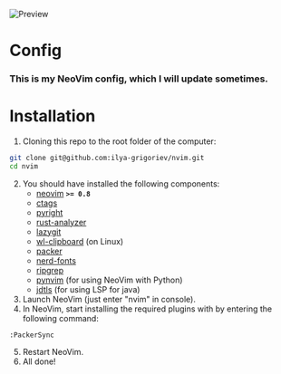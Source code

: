 ![Preview](https://github.com/ilya-grigoriev/nvim/assets/94981659/5c60c5db-3782-4195-b951-657ad946d4cb)

# Config

### This is my NeoVim config, which I will update sometimes.

# Installation

1. Cloning this repo to the root folder of the computer:

```bash
git clone git@github.com:ilya-grigoriev/nvim.git
cd nvim
```

2. You should have installed the following components:
   - [neovim](https://github.com/neovim/neovim) **`>= 0.8`**
   - [ctags](https://github.com/universal-ctags/ctags)
   - [pyright](https://github.com/microsoft/pyright)
   - [rust-analyzer](https://github.com/rust-lang/rust-analyzer)
   - [lazygit](https://github.com/jesseduffield/lazygit)
   - [wl-clipboard](https://github.com/bugaevc/wl-clipboard) (on Linux)
   - [packer](https://github.com/wbthomason/packer.nvim)
   - [nerd-fonts](https://github.com/ryanoasis/nerd-fonts)
   - [ripgrep](https://github.com/BurntSushi/ripgrep)
   - [pynvim](https://github.com/neovim/pynvim) (for using NeoVim with
     Python)
   - [jdtls](https://github.com/eclipse/eclipse.jdt.ls) (for using LSP for
     java)
3. Launch NeoVim (just enter "nvim" in console).
4. In NeoVim, start installing the required plugins with by entering the following command:

```vim
:PackerSync
```

5. Restart NeoVim.
6. All done!
